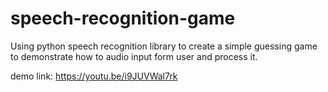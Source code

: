 # speech-recognition-game
Using python speech recognition library to create a simple guessing game to demonstrate how to audio input form user and process it.

demo link: https://youtu.be/i9JUVWal7rk
